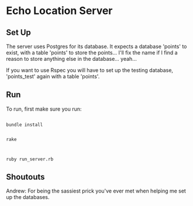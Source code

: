 Echo Location Server
====================

Set Up
------

The server uses Postgres for its database. It expects a database 'points' to exist, with a table 'points' to store the points... I'll fix the name if I find a reason to store anything else in the database... yeah...

If you want to use Rspec you will have to set up the testing database, 'points_test' again with a table 'points'.

Run
---

To run, first make sure you run:

<code>
bundle install

rake

ruby run_server.rb
</code>

Shoutouts
---------

Andrew: For being the sassiest prick you've ever met when helping me set up the databases.
